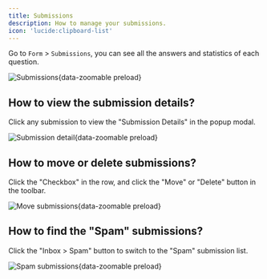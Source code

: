 ```yaml
---
title: Submissions
description: How to manage your submissions.
icon: 'lucide:clipboard-list'
---
```


Go to `Form` > `Submissions`, you can see all the answers and statistics of each question.

![Submissions](/images/submissions.webp){data-zoomable preload}

## How to view the submission details?

Click any submission to view the "Submission Details" in the popup modal.

![Submission detail](/images/submisison-detail.webp){data-zoomable preload}

## How to move or delete submissions?

Click the "Checkbox" in the row, and click the "Move" or "Delete" button in the toolbar.

![Move submissions](/images/submission-move.webp){data-zoomable preload}

## How to find the "Spam" submissions?

Click the "Inbox > Spam" button to switch to the "Spam" submission list.

![Spam submissions](/images/submission-spam.webp){data-zoomable preload}
